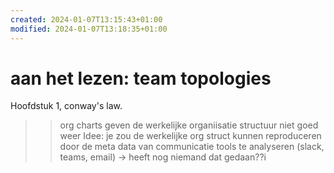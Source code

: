 ```yaml
---
created: 2024-01-07T13:15:43+01:00
modified: 2024-01-07T13:18:35+01:00
---
```


# aan het lezen: team topologies

Hoofdstuk 1, conway's law. 
>> org charts geven de werkelijke organiisatie structuur niet goed weer
Idee: je zou de werkelijke org struct kunnen reproduceren door de meta data van communicatie tools te analyseren (slack, teams, email)
-> heeft nog niemand dat gedaan??i
